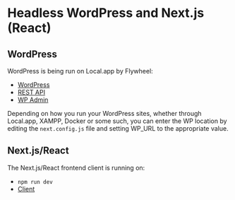 # Headless WordPress and Next.js (React)

## WordPress

WordPress is being run on Local.app by Flywheel: 

* [WordPress](http://localhost:10000/)
* [REST API](http://localhost:10000/wp-json/wp/v2)
* [WP Admin](http://localhost:10000/wp-login.php)

Depending on how you run your WordPress sites, whether through Local.app, XAMPP, Docker or some such, you can enter the WP location by editing the `next.config.js` file and setting WP_URL to the appropriate value. 

## Next.js/React 

The Next.js/React frontend client is running on: 

* `npm run dev`
* [Client](http://localhost:3000)


